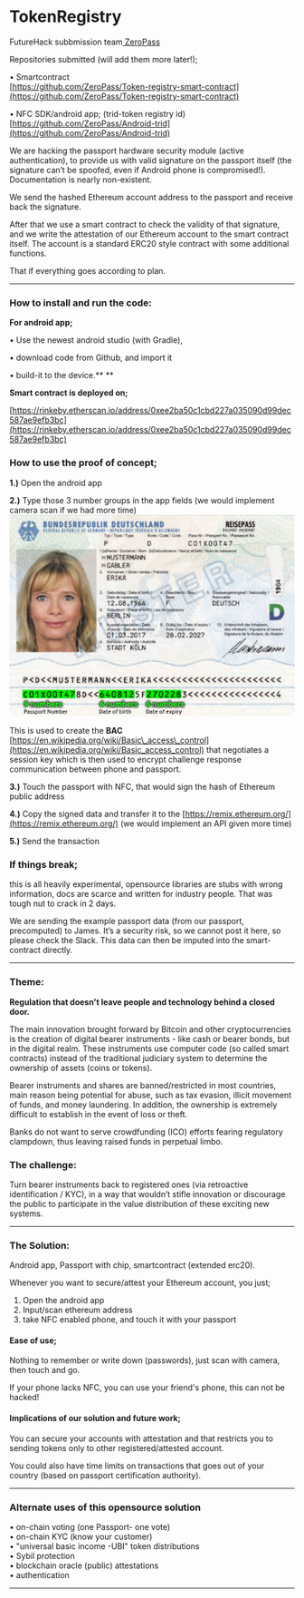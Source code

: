 # TokenRegistry

FutureHack subbmission team[ ZeroPass](https://www.zeropass.io/)

Repositories submitted \(will add them more later!\);

• Smartcontract  
[https://github.com/ZeroPass/Token-registry-smart-contract](https://github.com/ZeroPass/Token-registry-smart-contract)

• NFC SDK/android app; \(trid-token registry id\)  
[https://github.com/ZeroPass/Android-trid](https://github.com/ZeroPass/Android-trid)

We are hacking the passport hardware security module \(active authentication\), to provide us with valid signature on the passport itself \(the signature can’t be spoofed, even if Android phone is compromised!\).  
Documentation is nearly non-existent.

We send the hashed Ethereum account address to the passport and receive back the signature.

After that we use a smart contract to check the validity of that signature, and we write the attestation of our Ethereum account to the smart contract itself. The account is a standard ERC20 style contract with some additional functions.

That if everything goes according to plan.

---

### How to install and run the code:

**For android app;**

• Use the newest android studio \(with Gradle\),

• download code from Github, and import it

• build-it to the device.** **

**Smart contract is deployed on;**

[https://rinkeby.etherscan.io/address/0xee2ba50c1cbd227a035090d99dec587ae9efb3bc](https://rinkeby.etherscan.io/address/0xee2ba50c1cbd227a035090d99dec587ae9efb3bc)

### How to use the proof of concept;

**1.\)** Open the android app

**2.\)** Type those 3 number groups in the app fields  \(we would implement camera scan if we had more time\)![](/assets/import.png)

This is used to create the **BAC**  [https://en.wikipedia.org/wiki/Basic\_access\_control](https://en.wikipedia.org/wiki/Basic_access_control) that negotiates a session key which is then used to encrypt challenge response communication between phone and passport.

**3.\)** Touch the passport with NFC, that would sign the hash of Ethereum public address

**4.\)** Copy the signed data and transfer it to the [https://remix.ethereum.org/](https://remix.ethereum.org/) \(we would implement an API given more time\)

**5.\)** Send the transaction

### If things break;

this is all heavily experimental, opensource libraries are stubs with wrong information, docs are scarce and written for industry people. That was tough nut to crack in 2 days.

We are sending the example passport data \(from our passport, precomputed\) to James. It’s a security risk, so we cannot post it here, so please check the Slack. This data can then be imputed into the smart-contract directly.

---

### Theme:

**Regulation that doesn't leave people and technology behind a closed door.**

The main innovation brought forward by Bitcoin and other cryptocurrencies is the creation of digital bearer instruments - like cash or bearer bonds, but in the digital realm. These instruments use computer code \(so called smart contracts\) instead of the traditional judiciary system to determine the ownership of assets \(coins or tokens\).

Bearer instruments and shares are banned/restricted in most countries, main reason being potential for abuse, such as tax evasion, illicit movement of funds, and money laundering. In addition, the ownership is extremely difficult to establish in the event of loss or theft.

Banks do not want to serve crowdfunding \(ICO\) efforts fearing regulatory clampdown, thus leaving raised funds in perpetual limbo.

### The challenge:

Turn bearer instruments back to registered ones \(via retroactive identification / KYC\), in a way that wouldn’t stifle innovation or discourage the public to participate in the value distribution of these exciting new systems.

---

### The Solution:

Android app, Passport with chip, smartcontract \(extended erc20\).

Whenever you want to secure/attest your Ethereum account, you just;

1. Open the android app
2. Input/scan ethereum address
3. take NFC enabled phone, and touch it with your passport

#### Ease of use;

Nothing to remember or write down \(passwords\), just scan with camera, then touch and go.

If your phone lacks NFC, you can use your friend's phone, this can not be hacked!

#### Implications of our solution and future work;

You can secure your accounts with attestation and that restricts you to sending tokens only to other registered/attested account.

You could also have time limits on transactions that goes out of your country \(based on passport certification authority\).

---

### Alternate uses of this opensource solution

• on-chain voting \(one Passport- one vote\)  
• on-chain KYC \(know your customer\)  
• "universal basic income -UBI" token distributions  
• Sybil protection  
• blockchain oracle \(public\) attestations  
• authentication

---





